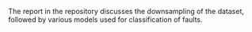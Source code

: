 The report in the repository discusses the downsampling of the dataset, followed by various models used for classification of faults.
